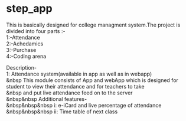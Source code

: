 # step_app
This is basically designed for college managment system.The project is divided into four parts :-<br>
1:-Attendance<br>
2:-Achedamics<br>
3:-Purchase<br>
4:-Coding arena<br>

Description-<br>
1: Attendance system(available in app as well as in webapp)<br>
   &nbsp This module consists of App and webApp which is designed for student to view their attendance and for teachers to take<br>&nbsp and put live attendance feed on to the server<br>
  &nbsp&nbsp  Additional features-<br>
    &nbsp&nbsp&nbsp  i:  e-iCard and live percentage of attendance<br>
    &nbsp&nbsp&nbsp   ii: Time table of next class<br>
